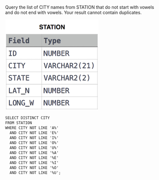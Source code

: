Query the list of CITY names from STATION that do not start with vowels and do not end with vowels. 
Your result cannot contain duplicates.

![img_1.png](img_1.png)


```roomsql
SELECT DISTINCT CITY
FROM STATION
WHERE CITY NOT LIKE 'A%' 
  AND CITY NOT LIKE 'E%' 
  AND CITY NOT LIKE 'I%' 
  AND CITY NOT LIKE 'O%' 
  AND CITY NOT LIKE 'U%'
  AND CITY NOT LIKE '%A' 
  AND CITY NOT LIKE '%E' 
  AND CITY NOT LIKE '%I' 
  AND CITY NOT LIKE '%O' 
  AND CITY NOT LIKE '%U';
```

